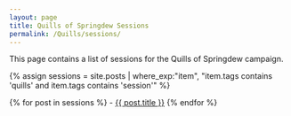 ```yaml
---
layout: page
title: Quills of Springdew Sessions
permalink: /Quills/sessions/
---
```


This page contains a list of sessions for the Quills of Springdew campaign.

{% assign sessions = site.posts | where_exp:"item", "item.tags contains 'quills' and item.tags contains 'session'" %}

{% for post in sessions %}
    - <a href="{{ site.quillsurl }}{{ post.url }}">{{ post.title }}</a>
{% endfor %}
